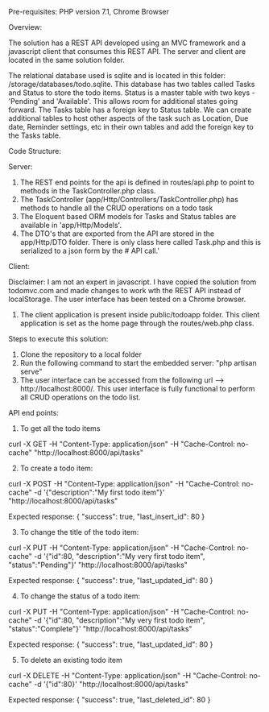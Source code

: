 Pre-requisites: PHP version 7.1, Chrome Browser

Overview:

The solution has a REST API developed using an MVC framework and a javascript client that consumes this REST API. The server and client are located in the same solution folder.

The relational database used is sqlite and is located in this folder: /storage/databases/todo.sqlite. This database has two tables called Tasks and Status to store the todo items. Status is a master table with two keys - 'Pending' and 'Available'. This allows room for additional states going forward. The Tasks table has a foreign key to Status table. We can create additional tables to host other aspects of the task such as Location, Due date, Reminder settings, etc in their own tables and add the foreign key to the Tasks table.

Code Structure:

Server:

1. The REST end points for the api is defined in routes/api.php to point to methods in the TaskController.php class.
2. The TaskController (app/Http/Controllers/TaskController.php) has methods to handle all the CRUD operations on a todo task
3. The Eloquent based ORM models for Tasks and Status tables are available in 'app/Http/Models'. 
4. The DTO's that are exported from the API are stored in the app/Http/DTO folder. There is only class here called Task.php and this is serialized to a json form by the # API call.'

Client:

Disclaimer: I am not an expert in javascript. I have copied the solution from todomvc.com and made changes to work wth the REST API instead of localStorage. The user interface has been tested on a Chrome browser.

1. The client application is present inside public/todoapp folder. This client application is set as the home page through the routes/web.php class.




Steps to execute this solution:

1. Clone the repository to a local folder
2. Run the following command to start the embedded server: "php artisan serve"
3. The user interface can be accessed from the following url --> http://localhost:8000/. This user interface is fully functional to perform all CRUD operations on the todo list.

API end points:

1. To get all the todo items

curl -X GET -H "Content-Type: application/json" -H "Cache-Control: no-cache"  "http://localhost:8000/api/tasks"


2. To create a todo item:

curl -X POST -H "Content-Type: application/json" -H "Cache-Control: no-cache"  -d '{"description":"My first todo item"}' "http://localhost:8000/api/tasks"

Expected response:
{
"success": true,
"last_insert_id": 80
}


3. To change the title of the todo item:

curl -X PUT -H "Content-Type: application/json" -H "Cache-Control: no-cache"  -d '{"id":80, "description":"My very first todo item", "status":"Pending"}' "http://localhost:8000/api/tasks"

Expected response:
{
"success": true,
"last_updated_id": 80
}

4. To change the status of a todo item:

curl -X PUT -H "Content-Type: application/json" -H "Cache-Control: no-cache"  -d '{"id":80, "description":"My very first todo item", "status":"Complete"}' "http://localhost:8000/api/tasks"

Expected response:
{
"success": true,
"last_updated_id": 80
}

5. To delete an existing todo item

curl -X DELETE -H "Content-Type: application/json" -H "Cache-Control: no-cache" -d '{"id":80}' "http://localhost:8000/api/tasks"

Expected response:
{
"success": true,
"last_deleted_id": 80
}
